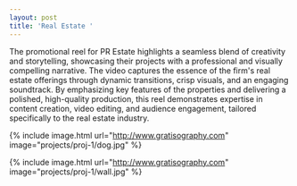 ```yaml
---
layout: post
title: 'Real Estate '
---
```

The promotional reel for PR Estate highlights a seamless blend of creativity and storytelling, showcasing their projects with a professional and visually compelling narrative. The video captures the essence of the firm's real estate offerings through dynamic transitions, crisp visuals, and an engaging soundtrack. By emphasizing key features of the properties and delivering a polished, high-quality production, this reel demonstrates expertise in content creation, video editing, and audience engagement, tailored specifically to the real estate industry.

{% include image.html url="http://www.gratisography.com" image="projects/proj-1/dog.jpg" %}

{% include image.html url="http://www.gratisography.com" image="projects/proj-1/wall.jpg" %}
